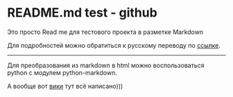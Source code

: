 README.md test - github
=======================

Это просто Read me для тестового проекта в разметке Markdown

Для подробностей можно обратиться к русскому переводу по [ссылке](http://markdown.pp.ru/).

------------

Для преобразования из markdown в html можно воспользоваться python с модулем python-markdown.

А вообще вот [вики](http://ru.wikipedia.org/wiki/Markdown) тут всё написано)))

